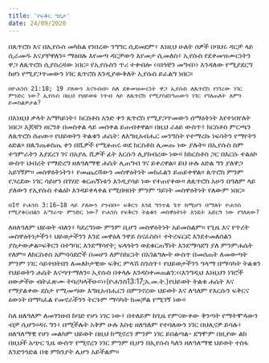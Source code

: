 ```yaml
---
title: 'የፍቅር ግዴታ'
date: 24/09/2020
---
```


በጴጥሮስ እና በኢየሱስ መካከል የነበረው ንግግር ሲደመደም፥ እነዚህ ሁለት ሰዎች በባህሩ ዳርቻ ላይ ሲራመዱ እናያቸዋለን። ማዕበሉ እየመጣ ዳርቻውን እየመታ ሲመለስ፥ ኢየሱስ የደቀመዝሙርነትን ዋጋ ለጴጥሮስ ሲያስረዳው ነበር። የኢየሱስን ጥሪ ተቀብሎ ‹‹በጎቼን መግብ›› እንዳለው የሚያደርግ ከሆነ የሚያጋጥመውን ነገር ጴጥሮስ እንዲያውቅለት ኢየሱስ ይፈልግ ነበር።

`በዮሐንስ 21:18; 19 ያለውን እናንብብ። ስለ ደቀመዝሙርነት ዋጋ ኢየሱስ ለጴጥሮስ የነገረው ነገር ምንድር ነው? ኢየሱስ በዚህ የህይወቱ ነጥብ ላይ ለጴጥሮስ የሚያስደነግጠውን ነገር የገለጠለት ለምን ይመስልዎታል?`

በእነዚህ ቃላት አማካይነት፥ ክርስቶስ አንድ ቀን ጴጥሮስ የሚያጋጥመውን ሰማዕትነት እየተነበየለት ነበር። እጆቹን ዘርግቶ በመስቀል ላይ መሰቀል ይጠብቀዋል። በዚህ ራዕይ ውስጥ፥ ክርስቶስ ምርጫን ለጴጥሮስ ሰጠው። የህይወትን ትልቁን ሐሴት: ለእግዚአብሔር መንግስት የተማረኩ ነፍሳትን የማየትን ዕድል። በጴንጤቆስጤ ቀን በሺዎች የሚቆጠሩ ወደ ክርስቶስ ሊመጡ ነው ያሉት። በኢየሱስ ስም ተዓምራትን እያደረገ ገና በአያሌ ሺዎች ፊት እርሱን ሊያከብረው ነው። ከክርስቶስ ጋር በእርሱ ተልዕኮ ውስጥ ህብረት የማድረግ ዘለዓለማዊ ሐሴት ሊጠግብ ገና ይቀረዋል። ይህ ሁሉ ዕድል ግን ያለዋጋ አይገኝም። መስዋዕትነትን፥ የመጨረሻውን መስዋዕትነት መክፈልን ይጠይቀዋል። ጴጥሮስ ምንም የጋረደው ነገር ሳይሆን በገሃድ ቁርጠኝነቱን እንዲያሳይ ነው የተጠየቀው። ለጴጥሮስ አሁን በዓለም ላይ ያለውን የኢየሱስ ተልዕኮ እንዳይቀላቀል የሚበዛበት ምንም ዓይነት መስዋዕትነት የለውም ነበር።

`በ1ኛ ዮሐንስ 3:16–18 ላይ ያለውን ያንብቡ። ፍቅርን እንደ ግንጥል ጌጥ ከሚሆን በማለት ዮሐንስ የሚያቀርብልን አማራጭ ምንድር ነው? ዮሐንስ የፍቅርን ትልቁን መስዋዕትነት እንዴት አድርጎ ነው የገለጸው?`

ለዘለዓለም ህይወት ብለን፥ ካደረግነው ምንም ቢሆን መስዋዕትነት አይመስልም። የጊዜ እና የጥረት መስዋዕትነታችን፥ ህይወታችንን እንደ መዋዕለ ንዋይ ስናፈስስ፥ ተትረፍርፎ እንደተመለሰልን ያስታውቃል።ፍቅርን በተግባር እንደማሳየት; ፍላጎትን ወደቁርጠኝነት እንደማሳደግ ያለ ምንምሐሴት የለም። ለክርስቶስ አምባሳደሮች በመሆን ለምስክርነት በአገልግሎት ውስጥ በመሰጠት ለመውጣት ምንም ነገር ሳይተበትበን ለመለኮታዊው ፍቅር ምላሽ ስንሰጥ፥ የህይወታችንን ዓላማ በማሳካት ትልቁን የህይወትን ሐሴት እናጣጥማለን። ኢየሱስ በቀላሉ እንዳስቀመጠልን:‹‹እንግዲህ እነዚህን ነገሮች ዐውቃችሁ ብትፈጽሙ ትባረካላችሁ።››(ዮሐንስ13:17;አ.መ.ት.)የህይወት ትልቁ ሐሴት እና የማያልቀው ደስታ የሚመጣው እግዚአብሔርን በምንኖረው ህይወት እና ለዓለም የእርሱን ፍቅርና ዕውነት በማካፈል የመኖራችንን ትርጉም ማሳካት ከመቻል የሚገኝ ነው።

ስለ ዘለዓለም ለመገንዘብ ከባድ የሆነ ነገር ነው፥ በተለይም ከጊዜ የምናውቀው ቅንጣት የማትሞላውን ብቻ ሲሆን።ዳሩ ግን፥ በሚችሉት አቅም ሁሉ እስቲ ዘለዓለም የተባለውን ነገር በህሊናዎ ይሳሉ፥ ዘለዓለማዊ የሆነ መልካም ህይወት በዚህ ከሚኖረን ምንም ነገር ይበልጣል- ደግሞም በዚያው ልክ በዚህች አጭር ጊዜ ውስጥ የሚኖረን ነገር ምንም ቢሆን በኢየሱስ ካለን ዘለዓለማዊ ህይወት ተስፋ እንድንጎድል በቂ ምክንያት ሊሆን አይችልም።